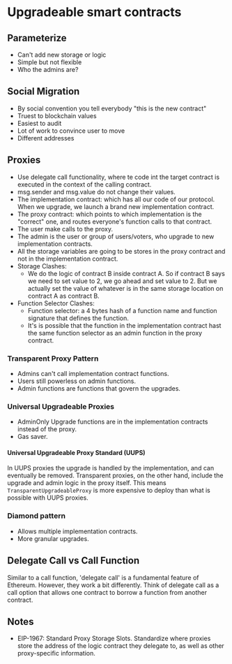 # Upgradeable smart contracts

## Parameterize

* Can't add new storage or logic
* Simple but not flexible
* Who the admins are?

## Social Migration

* By social convention you tell everybody "this is the new contract"
* Truest to blockchain values
* Easiest to audit
* Lot of work to convince user to move
* Different addresses

## Proxies

* Use delegate call functionality, where te code int the target contract is executed in the context of the calling contract.
* msg.sender and msg.value do not change their values.
* The implementation contract: which has all our code of our protocol. When we upgrade, we launch a brand new implementation contract.
* The proxy contract: which points to which implementation is the "correct" one, and routes everyone's function calls to that contract.
* The user make calls to the proxy.
* The admin is the user or group of users/voters, who upgrade to new implementation contracts.
* All the storage variables are going to be stores in the proxy contract and not in the implementation contract.
* Storage Clashes:
  * We do the logic of contract B inside contract A. So if contract B says we need to set value to 2, we go ahead and set value to 2. But we actually set the value of whatever is in the same storage location on contract A as contract B.
* Function Selector Clashes:
  * Function selector: a 4 bytes hash of a function name and function signature that defines the function.
  * It's is possible that the function in the implementation contract hast the same function selector as an admin function in the proxy contract.

### Transparent Proxy Pattern

* Admins can't call implementation contract functions.
* Users still powerless on admin functions.
* Admin functions are functions that govern the upgrades.

### Universal Upgradeable Proxies

* AdminOnly Upgrade functions are in the implementation contracts instead of the proxy.
* Gas saver.

#### Universal Upgradeable Proxy Standard (UUPS)

In UUPS proxies the upgrade is handled by the implementation, and can eventually be removed. Transparent proxies, on the other hand, include the upgrade and admin logic in the proxy itself. This means `TransparentUpgradeableProxy` is more expensive to deploy than what is possible with UUPS proxies.

### Diamond pattern

* Allows multiple implementation contracts.
* More granular upgrades.

## Delegate Call vs Call Function

Similar to a call function, 'delegate call' is a fundamental feature of Ethereum. However, they work a bit differently. Think of delegate call as a call option that allows one contract to borrow a function from another contract.

## Notes

* EIP-1967: Standard Proxy Storage Slots. Standardize where proxies store the address of the logic contract they delegate to, as well as other proxy-specific information.
